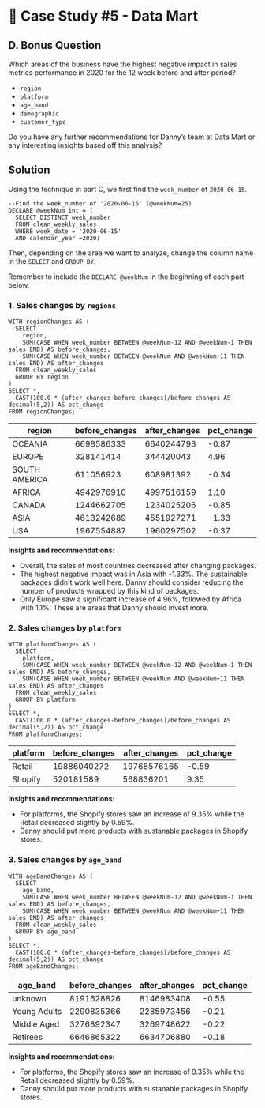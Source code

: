 # 🛒 Case Study #5 - Data Mart
## D. Bonus Question
Which areas of the business have the highest negative impact in sales metrics performance in 2020 for the 12 week before and after period?
  * ```region```
  * ```platform```
  * ```age_band```
  * ```demographic```
  * ```customer_type```
  
Do you have any further recommendations for Danny’s team at Data Mart or any interesting insights based off this analysis?

## Solution
Using the technique in part C, we first find the ```week_number``` of ```2020-06-15```.
```TSQL
--Find the week_number of '2020-06-15' (@weekNum=25)
DECLARE @weekNum int = (
  SELECT DISTINCT week_number
  FROM clean_weekly_sales
  WHERE week_date = '2020-06-15'
  AND calendar_year =2020)
```
Then, depending on the area we want to analyze, change the column name in the ```SELECT``` and  ```GROUP BY```. 

Remember to include the ```DECLARE @weekNum``` in the beginning of each part below.

### 1. Sales changes by ```regions```
```TSQL
WITH regionChanges AS (
  SELECT
    region,
    SUM(CASE WHEN week_number BETWEEN @weekNum-12 AND @weekNum-1 THEN sales END) AS before_changes,
    SUM(CASE WHEN week_number BETWEEN @weekNum AND @weekNum+11 THEN sales END) AS after_changes
  FROM clean_weekly_sales
  GROUP BY region
)
SELECT *,
  CAST(100.0 * (after_changes-before_changes)/before_changes AS decimal(5,2)) AS pct_change
FROM regionChanges;
```
| region        | before_changes | after_changes | pct_change  |
|---------------|--------------|-------------|-------------|
| OCEANIA       | 6698586333   | 6640244793  | -0.87       |
| EUROPE        | 328141414    | 344420043   | 4.96        |
| SOUTH AMERICA | 611056923    | 608981392   | -0.34       |
| AFRICA        | 4942976910   | 4997516159  | 1.10        |
| CANADA        | 1244662705   | 1234025206  | -0.85       |
| ASIA          | 4613242689   | 4551927271  | -1.33       |
| USA           | 1967554887   | 1960297502  | -0.37       |

**Insights and recommendations:** 
* Overall, the sales of most countries decreased after changing packages. 
* The highest negative impact was in Asia with -1.33%. The sustainable packages didn't work well here. 
Danny should consider reducing the number of products wrapped by this kind of packages.
* Only Europe saw a significant increase of 4.96%, followed by Africa with 1.1%. These are areas that Danny should invest more.

### 2. Sales changes by ```platform```
```TSQL
WITH platformChanges AS (
  SELECT
    platform,
    SUM(CASE WHEN week_number BETWEEN @weekNum-12 AND @weekNum-1 THEN sales END) AS before_changes,
    SUM(CASE WHEN week_number BETWEEN @weekNum AND @weekNum+11 THEN sales END) AS after_changes
  FROM clean_weekly_sales
  GROUP BY platform
)
SELECT *,
  CAST(100.0 * (after_changes-before_changes)/before_changes AS decimal(5,2)) AS pct_change
FROM platformChanges;
```
| platform | before_changes | after_changes | pct_change  |
|----------|--------------|-------------|-------------|
| Retail   | 19886040272  | 19768576165 | -0.59       |
| Shopify  | 520181589    | 568836201   | 9.35        |

**Insights and recommendations:** 
* For platforms, the Shopify stores saw an increase of 9.35% while the Retail decreased slightly by 0.59%. 
* Danny should put more products with sustanable packages in Shopify stores.

### 3. Sales changes by ```age_band```
```TSQL
WITH ageBandChanges AS (
  SELECT
    age_band,
    SUM(CASE WHEN week_number BETWEEN @weekNum-12 AND @weekNum-1 THEN sales END) AS before_changes,
    SUM(CASE WHEN week_number BETWEEN @weekNum AND @weekNum+11 THEN sales END) AS after_changes
  FROM clean_weekly_sales
  GROUP BY age_band
)
SELECT *,
  CAST(100.0 * (after_changes-before_changes)/before_changes AS decimal(5,2)) AS pct_change
FROM ageBandChanges;
```
| age_band     | before_changes | after_changes | pct_change  |
|--------------|--------------|-------------|-------------|
| unknown      | 8191628826   | 8146983408  | -0.55       |
| Young Adults | 2290835366   | 2285973456  | -0.21       |
| Middle Aged  | 3276892347   | 3269748622  | -0.22       |
| Retirees     | 6646865322   | 6634706880  | -0.18       |

**Insights and recommendations:** 
* For platforms, the Shopify stores saw an increase of 9.35% while the Retail decreased slightly by 0.59%. 
* Danny should put more products with sustanable packages in Shopify stores.
